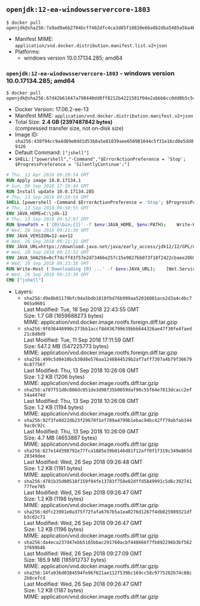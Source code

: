 ## `openjdk:12-ea-windowsservercore-1803`

```console
$ docker pull openjdk@sha256:7a9ad9a6b2704bcff402dfc4ca3d85f10820e66a8b2dba5485a5ba4ba04fb41a
```

-	Manifest MIME: `application/vnd.docker.distribution.manifest.list.v2+json`
-	Platforms:
	-	windows version 10.0.17134.285; amd64

### `openjdk:12-ea-windowsservercore-1803` - windows version 10.0.17134.285; amd64

```console
$ docker pull openjdk@sha256:67d42b61647a798440dd8ff8212b4221581f04e2abbb6cc0dd8b5c5469857732
```

-	Docker Version: 17.06.2-ee-13
-	Manifest MIME: `application/vnd.docker.distribution.manifest.v2+json`
-	Total Size: **2.4 GB (2397487842 bytes)**  
	(compressed transfer size, not on-disk size)
-	Image ID: `sha256:438f94cc9a4d89e0dd1d53b8a5e81039aee650981644c5f31e16cd0e5dd89126`
-	Default Command: `["jshell"]`
-	`SHELL`: `["powershell","-Command","$ErrorActionPreference = 'Stop'; $ProgressPreference = 'SilentlyContinue';"]`

```dockerfile
# Thu, 12 Apr 2018 09:20:54 GMT
RUN Apply image 10.0.17134.1
# Sun, 09 Sep 2018 17:20:44 GMT
RUN Install update 10.0.17134.285
# Thu, 13 Sep 2018 09:50:54 GMT
SHELL [powershell -Command $ErrorActionPreference = 'Stop'; $ProgressPreference = 'SilentlyContinue';]
# Thu, 13 Sep 2018 09:50:55 GMT
ENV JAVA_HOME=C:\jdk-12
# Thu, 13 Sep 2018 09:52:07 GMT
RUN $newPath = ('{0}\bin;{1}' -f $env:JAVA_HOME, $env:PATH); 	Write-Host ('Updating PATH: {0}' -f $newPath); 	setx /M PATH $newPath
# Wed, 26 Sep 2018 09:21:30 GMT
ENV JAVA_VERSION=12-ea+12
# Wed, 26 Sep 2018 09:21:31 GMT
ENV JAVA_URL=https://download.java.net/java/early_access/jdk12/12/GPL/openjdk-12-ea+12_windows-x64_bin.zip
# Wed, 26 Sep 2018 09:21:32 GMT
ENV JAVA_SHA256=0cf74cff43f57e2d73466e257c15e9827bb073f18f2422cbaee20b950312ad7c
# Wed, 26 Sep 2018 09:23:38 GMT
RUN Write-Host ('Downloading {0} ...' -f $env:JAVA_URL); 	[Net.ServicePointManager]::SecurityProtocol = [Net.SecurityProtocolType]::Tls12; 	Invoke-WebRequest -Uri $env:JAVA_URL -OutFile 'openjdk.zip'; 	Write-Host ('Verifying sha256 ({0}) ...' -f $env:JAVA_SHA256); 	if ((Get-FileHash openjdk.zip -Algorithm sha256).Hash -ne $env:JAVA_SHA256) { 		Write-Host 'FAILED!'; 		exit 1; 	}; 		Write-Host 'Expanding ...'; 	Expand-Archive openjdk.zip -DestinationPath C:\; 		Write-Host 'Verifying install ...'; 	Write-Host '  java -version'; java -version; 	Write-Host '  javac -version'; javac -version; 		Write-Host 'Removing ...'; 	Remove-Item openjdk.zip -Force; 		Write-Host 'Complete.'
# Wed, 26 Sep 2018 09:23:39 GMT
CMD ["jshell"]
```

-	Layers:
	-	`sha256:d9e8b01179bfc94a5bdb1810fbd76b999aa52016001ace2d3a4c4bc7065a9601`  
		Last Modified: Tue, 18 Sep 2018 22:43:55 GMT  
		Size: 1.7 GB (1659688273 bytes)  
		MIME: application/vnd.docker.image.rootfs.foreign.diff.tar.gzip
	-	`sha256:9f036448990c273bb1accf8d436799639bbb644326ae47f30fe4faed21c8d8d9`  
		Last Modified: Tue, 11 Sep 2018 17:11:59 GMT  
		Size: 547.2 MB (547225773 bytes)  
		MIME: application/vnd.docker.image.rootfs.foreign.diff.tar.gzip
	-	`sha256:499c5d8410bcb30d8e576aa1248844529b2af7aff7307a4b79f366790c87756f`  
		Last Modified: Thu, 13 Sep 2018 10:26:08 GMT  
		Size: 1.2 KB (1206 bytes)  
		MIME: application/vnd.docker.image.rootfs.diff.tar.gzip
	-	`sha256:a707f51d0c866dc051de3d98f35b0059daf96c55f64e7813dcacc2ef54a4474d`  
		Last Modified: Thu, 13 Sep 2018 10:26:08 GMT  
		Size: 1.2 KB (1194 bytes)  
		MIME: application/vnd.docker.image.rootfs.diff.tar.gzip
	-	`sha256:92f3fe0d22db23f29670f1ef789a4799b1ebac94bc42ff79abfab3449ac0c92c`  
		Last Modified: Thu, 13 Sep 2018 10:26:09 GMT  
		Size: 4.7 MB (4653887 bytes)  
		MIME: application/vnd.docker.image.rootfs.diff.tar.gzip
	-	`sha256:827e14d398792e77fca1885e39b0146d81f12aff0f1f319c349e865d20349dee`  
		Last Modified: Wed, 26 Sep 2018 09:26:48 GMT  
		Size: 1.2 KB (1191 bytes)  
		MIME: application/vnd.docker.image.rootfs.diff.tar.gzip
	-	`sha256:4701b35d00518f159f94fe13783f758e82dffd5849991c5d6c39274177fee785`  
		Last Modified: Wed, 26 Sep 2018 09:26:47 GMT  
		Size: 1.2 KB (1198 bytes)  
		MIME: application/vnd.docker.image.rootfs.diff.tar.gzip
	-	`sha256:ddfc23991e0a375f72fafa6767b5a1ea0276d1267f4db025989321dfb3cd2c71`  
		Last Modified: Wed, 26 Sep 2018 09:26:47 GMT  
		Size: 1.2 KB (1196 bytes)  
		MIME: application/vnd.docker.image.rootfs.diff.tar.gzip
	-	`sha256:da4eca237d47ebb5165bbac291760acbf448666f7fb892296b3bf5623f699b4b`  
		Last Modified: Wed, 26 Sep 2018 09:27:09 GMT  
		Size: 185.9 MB (185912737 bytes)  
		MIME: application/vnd.docker.image.rootfs.diff.tar.gzip
	-	`sha256:14fa936d0384594fe96f621ae112f539bc169cc58c9775202b74c88c2b8cefcd`  
		Last Modified: Wed, 26 Sep 2018 09:26:47 GMT  
		Size: 1.2 KB (1187 bytes)  
		MIME: application/vnd.docker.image.rootfs.diff.tar.gzip
